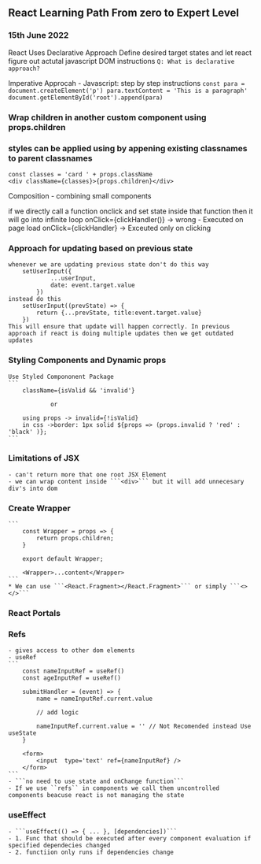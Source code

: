 ## React Learning Path From zero to Expert Level
### 15th June 2022

React Uses Declarative Approach
    Define desired target states and let react figure out actutal javascript DOM instructions
    ```Q: What is declarative approach?```

Imperative Approcah - Javascript:
    step by step instructions
    ```
    const para = document.createElement('p')
    para.textContent = 'This is a paragraph'
    document.getElementById('root').append(para)
    ```

### Wrap children in another custom component using props.children
### styles can be applied using by appening existing classnames to parent classnames
    const classes = 'card ' + props.className
    <div className={classes}>{props.children}</div>

Composition - combining small components 

if we directly call a function onclick and set state inside that function then it will go into infinite loop
    onClick={clickHandler()} -> wrong - Executed on page load
    onClick={clickHandler} -> Exceuted only on clicking


### Approach for updating based on previous state
```
whenever we are updating previous state don't do this way
    setUserInput({
            ...userInput,
            date: event.target.value
        })
instead do this
    setUserInput((prevState) => {
        return {...prevState, title:event.target.value}
    })
This will ensure that update will happen correctly. In previous approach if react is doing multiple updates then we get outdated updates
```

### Styling Components and Dynamic props
    Use Styled Compononent Package
    ```
        className={isValid && 'invalid'}

                or
        
        using props -> invalid={!isValid}
        in css ->border: 1px solid ${props => (props.invalid ? 'red' : 'black' )};
    ```

### Limitations of JSX
    - can't return more that one root JSX Element
    - we can wrap content inside ```<div>``` but it will add unnecesary div's into dom
  
### Create Wrapper
    ```
        const Wrapper = props => {
            return props.children;
        }

        export default Wrapper;

        <Wrapper>...content</Wrapper>
    ```
    * We can use ```<React.Fragment></React.Fragment>``` or simply ```<></>```

### React Portals


### Refs
    - gives access to other dom elements
    - useRef
    ```
        const nameInputRef = useRef()
        const ageInputRef = useRef()

        submitHandler = (event) => {
            name = nameInputRef.current.value

            // add logic

            nameInputRef.current.value = '' // Not Recomended instead Use useState 
        }

        <form>
            <input  type='text' ref={nameInputRef} />
        </form>
    ```
    - ```no need to use state and onChange function```
    - If we use ``refs`` in components we call them uncontrolled components beacuse react is not managing the state

### useEffect
    - ```useEffect(() => { ... }, [dependencies])```
    - 1. Func that should be executed after every component evaluation if specified dependecies changed
    - 2. functiion only runs if dependencies change